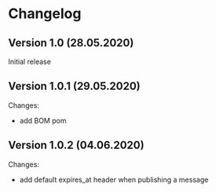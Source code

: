 Changelog
=========

Version 1.0 (28.05.2020)
------------------------

Initial release

Version 1.0.1 (29.05.2020)
--------------------------

Changes:

* add BOM pom

Version 1.0.2 (04.06.2020)
--------------------------

Changes:

* add default expires_at header when publishing a message
